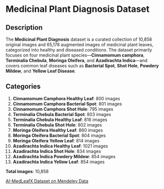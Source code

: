 # Medicinal Plant Diagnosis Dataset

## Description

The **Medicinal Plant Diagnosis** dataset is a curated collection of 10,858 original images and 65,178 augmented images of medicinal plant leaves, categorized into healthy and diseased conditions. The dataset primarily focuses on four medicinal plant species—**Cinnamomum camphora**, **Terminalia Chebula**, **Moringa Oleifera**, and **Azadirachta Indica**—and covers common leaf diseases such as **Bacterial Spot**, **Shot Hole**, **Powdery Mildew**, and **Yellow Leaf Disease**.

## Categories

1. **Cinnamomum Camphora Healthy Leaf**: 800 images
2. **Cinnamomum Camphora Bacterial Spot**: 801 images
3. **Cinnamomum Camphora Shot Hole**: 795 images
4. **Terminalia Chebula Bacterial Spot**: 803 images
5. **Terminalia Chebula Healthy Leaf**: 816 images
6. **Terminalia Chebula Shot Hole**: 802 images
7. **Moringa Oleifera Healthy Leaf**: 860 images
8. **Moringa Oleifera Bacterial Spot**: 804 images
9. **Moringa Oleifera Yellow Leaf**: 814 images
10. **Azadirachta Indica Healthy Leaf**: 1021 images
11. **Azadirachta Indica Shot Hole**: 834 images
12. **Azadirachta Indica Powdery Mildew**: 854 images
13. **Azadirachta Indica Yellow Leaf**: 854 images

**Total images**: 10,858

[AI-MedLeafX Dataset on Mendeley Data](https://data.mendeley.com/datasets/zz7r5y4dc6/1)

